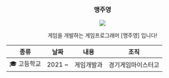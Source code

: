 <div align="center">
  
### 맹주영
  
<img src="https://greenium.kr/wp-content/uploads/2021/11/21130_%EA%B7%B8%EB%A6%AC%EB%8B%88%EC%97%84_2%EB%8F%84%EC%94%A8_%EC%82%AC%EB%A7%89%ED%99%94-1-1.jpg">

  게임을 개발하는 게임프로그래머 [맹주영] 입니다!
  
  |종류|날짜|내용|조직|
|---|---|---|---|
|🎓 고등학교|2021 ~|게임개발과|경기게임마이스터고


</div>
